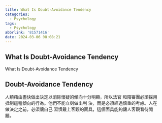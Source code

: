 ```yaml
---
title: What Is Doubt-Avoidance Tendency
categories:
  - Psychology
tags:
  - Psychology
abbrlink: '81571416'
date: 2024-03-06 08:08:21
---
```

What Is Doubt-Avoidance Tendency
-----------------------------------------------------------------------------------------------
<!--more-->
What Is Doubt-Avoidance Tendency

Doubt-Avoidance Tendency
-----------------------------------------------------------------------------------------------
人類藉由盡快做出決定以消除懷疑的傾向十分明顯，所以法官
和陪審團必須採用抵制這種傾向的行為。他們不能立刻做出判
決，而是必須經過慎重的考慮。人在做決定之前，必須讓自己
習慣戴上客觀的面具，這個面具能夠讓人客觀看待問題。